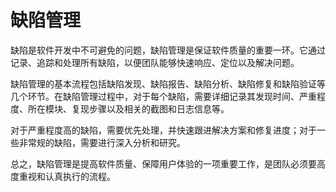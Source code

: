 # 缺陷管理
缺陷是软件开发中不可避免的问题，缺陷管理是保证软件质量的重要一环。它通过记录、追踪和处理所有缺陷，以便团队能够快速响应、定位以及解决问题。

缺陷管理的基本流程包括缺陷发现、缺陷报告、缺陷分析、缺陷修复和缺陷验证等几个环节。在缺陷管理过程中，对于每个缺陷，需要详细记录其发现时间、严重程度、所在模块、复现步骤以及相关的截图和日志信息等。

对于严重程度高的缺陷，需要优先处理，并快速跟进解决方案和修复进度；对于一些非常规的缺陷，需要进行深入分析和研究。

总之，缺陷管理是提高软件质量、保障用户体验的一项重要工作，是团队必须要高度重视和认真执行的流程。